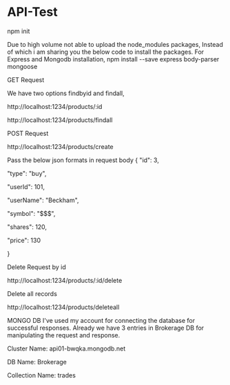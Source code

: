 # API-Test

npm init

 
Due to high volume not able to upload the node_modules packages, Instead of which i am sharing you the below code to install the packages.
For Express and Mongodb installation,
npm install --save express body-parser mongoose


GET Request

We have two options findbyid and findall,

http://localhost:1234/products/:id

http://localhost:1234/products/findall


POST Request

http://localhost:1234/products/create


Pass the below json formats in request body 
{
"id": 3,

"type": "buy",

"userId": 101,

"userName": "Beckham",

"symbol": "$$$",

"shares": 120,

"price": 130

}


Delete Request by id

http://localhost:1234/products/:id/delete


Delete all records


http://localhost:1234/products/deleteall


MONGO DB
I've used my account for connecting the database for successful responses.
Already we have 3 entries in Brokerage DB for manipulating the request and response.

Cluster Name: api01-bwqka.mongodb.net

DB Name: Brokerage

Collection Name: trades


